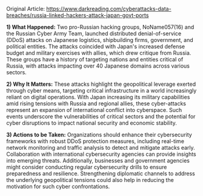 Original Article: https://www.darkreading.com/cyberattacks-data-breaches/russia-linked-hackers-attack-japan-govt-ports

**1) What Happened:**
Two pro-Russian hacking groups, NoName057(16) and the Russian Cyber Army Team, launched distributed denial-of-service (DDoS) attacks on Japanese logistics, shipbuilding firms, government, and political entities. The attacks coincided with Japan's increased defense budget and military exercises with allies, which drew critique from Russia. These groups have a history of targeting nations and entities critical of Russia, with attacks impacting over 40 Japanese domains across various sectors.

**2) Why It Matters:**
These attacks highlight the geopolitical leverage exerted through cyber means, targeting critical infrastructure in a world increasingly reliant on digital operations. With Japan increasing its military capabilities amid rising tensions with Russia and regional allies, these cyber-attacks represent an expansion of international conflict into cyberspace. Such events underscore the vulnerabilities of critical sectors and the potential for cyber disruptions to impact national security and economic stability.

**3) Actions to be Taken:**
Organizations should enhance their cybersecurity frameworks with robust DDoS protection measures, including real-time network monitoring and traffic analysis to detect and mitigate attacks early. Collaboration with international cybersecurity agencies can provide insights into emerging threats. Additionally, businesses and government agencies might consider conducting regular cybersecurity drills to ensure preparedness and resilience. Strengthening diplomatic channels to address the underlying geopolitical tensions could also help in reducing the motivation for such cyber confrontations.